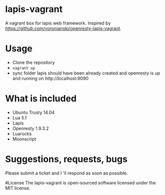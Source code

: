 # lapis-vagrant
A vagrant box for lapis web framework.
Inspired by https://github.com/voronianski/openresty-lapis-vagrant.

# Usage
- Clone the repository
- `vagrant up`
- sync folder lapis should have been already created and openresty is up and running on http://localhost:9090

# What is included
- Ubuntu Trusty 14.04
- Lua 5.1
- Lapis
- Openresty 1.9.3.2
- Luarocks
- Moonscript

# Suggestions, requests, bugs
Please submit a ticket and I 'll respond as soon as possible.

#License
The lapis-vagrant is open-sourced software licensed under the MIT license.
